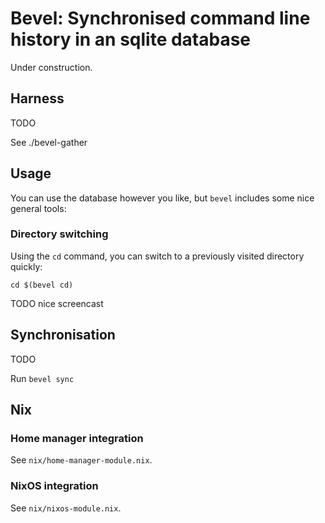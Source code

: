 # Bevel: Synchronised command line history in an sqlite database

Under construction.


## Harness

TODO

See ./bevel-gather

## Usage

You can use the database however you like, but `bevel` includes some nice general tools:

### Directory switching

Using the `cd` command, you can switch to a previously visited directory quickly:

```
cd $(bevel cd)
```

TODO nice screencast

## Synchronisation

TODO

Run `bevel sync`

## Nix

### Home manager integration

See `nix/home-manager-module.nix`.


### NixOS integration

See `nix/nixos-module.nix`.
